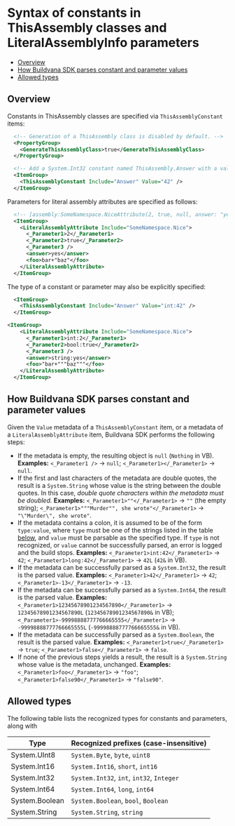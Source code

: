 # Syntax of constants in ThisAssembly classes and LiteralAssemblyInfo parameters

- [Overview](#overview)
- [How Buildvana SDK parses constant and parameter values](#how-buildvana-sdk-parses-constant-and-parameter-values)
- [Allowed types](#allowed-types)

## Overview

Constants in ThisAssembly classes are specified via `ThisAssemblyConstant` items:

```XML
  <!-- Generation of a ThisAssembly class is disabled by default. -->
  <PropertyGroup>
    <GenerateThisAssemblyClass>true</GenerateThisAssemblyClass>
  </PropertyGroup>

  <!-- Add a System.Int32 constant named ThisAssembly.Answer with a value of 42. -->
  <ItemGroup>
    <ThisAssemblyConstant Include="Answer" Value="42" />
  </ItemGroup>
```

Parameters for literal assembly attributes are specified as follows:

```XML
  <!-- [assembly:SomeNamespace.NiceAttribute(2, true, null, answer: "yes", foo: @"bar+""baz""")] -->
  <ItemGroup>
    <LiteralAssemblyAttribute Include="SomeNamespace.Nice">
      <_Parameter1>2</_Parameter1>
      <_Parameter2>true</_Parameter2>
      <_Parameter3 />
      <answer>yes</answer>
      <foo>bar+"baz"</foo>
    </LiteralAssemblyAttribute>
  </ItemGroup>
```

The type of a constant or parameter may also be explicitly specified:

```XML
  <ItemGroup>
    <ThisAssemblyConstant Include="Answer" Value="int:42" />
  </ItemGroup>

<ItemGroup>
    <LiteralAssemblyAttribute Include="SomeNamespace.Nice">
      <_Parameter1>int:2</_Parameter1>
      <_Parameter2>bool:true</_Parameter2>
      <_Parameter3 />
      <answer>string:yes</answer>
      <foo>"bar+"""baz"""</foo>
    </LiteralAssemblyAttribute>
  </ItemGroup>
```

## How Buildvana SDK parses constant and parameter values

Given the `Value` metadata of a `ThisAssemblyConstant` item, or a metadata of a `LiteralAssemblyAttribute` item, Buildvana SDK performs the following steps:

- If the metadata is empty, the resulting object is `null` (`Nothing` in VB).
  **Examples:** `<_Parameter1 />` -> `null`; `<_Parameter1></_Parameter1>` -> `null`.
- If the first and last characters of the metadata are double quotes, the result is a `System.String` whose value is the string between the double quotes. In this case, _double quote characters within the metadata must be doubled._
  **Examples:** `<_Parameter1>""</_Parameter1>` -> `""` (the empty string); `<_Parameter1>"""Murder"", she wrote"</_Parameter1>` -> `"\"Murder\", she wrote"`.
- If the metadata contains a colon, it is assumed to be of the form `type:value`, where `type` must be one of the strings listed in the table [below](#allowed-types), and `value` must be parsable as the specified type. If `type` is not recognized, or `value` cannot be successfully parsed, an error is logged and the build stops.
  **Examples:** `<_Parameter1>int:42</_Parameter1>` -> `42`; `<_Parameter1>long:42</_Parameter1>` -> `42L` (`42&` in VB).
- If the metadata can be successfully parsed as a `System.Int32`, the result is the parsed value.
  **Examples:** `<_Parameter1>42</_Parameter1>` -> `42`; `<_Parameter1>-13</_Parameter1>` -> `-13`.
- If the metadata can be successfully parsed as a `System.Int64`, the result is the parsed value.
  **Examples:** `<_Parameter1>12345678901234567890</_Parameter1>` -> `12345678901234567890L` (`12345678901234567890&` in VB); `<_Parameter1>-99998888777766665555</_Parameter1>` -> `-99998888777766665555L` (`-99998888777766665555&` in VB).
- If the metadata can be successfully parsed as a `System.Boolean`, the result is the parsed value.
  **Examples:** `<_Parameter1>true</_Parameter1>` -> `true`; `<_Parameter1>false</_Parameter1>` -> `false`.
- If none of the previous steps yields a result, the result is a `System.String` whose value is the metadata, unchanged.
  **Examples:** `<_Parameter1>foo</_Parameter1>` -> `"foo"`; `<_Parameter1>false90</_Parameter1>` -> `"false90"`.

## Allowed types

The following table lists the recognized types for constants and parameters, along with

Type | Recognized prefixes (case-insensitive)
---- | --------------------------------------
System.UInt8 | `System.Byte`, `byte`, `uint8`
System.Int16 | `System.Int16`, `short`, `int16`
System.Int32 | `System.Int32`, `int`, `int32`, `Integer`
System.Int64 | `System.Int64`, `long`, `int64`
System.Boolean | `System.Boolean`, `bool`, `Boolean`
System.String | `System.String`, `string`
